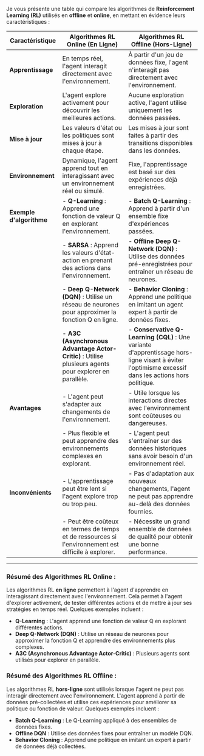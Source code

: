 Je vous présente une table qui compare les algorithmes de **Reinforcement Learning (RL)** utilisés en **offline** et **online**, en mettant en évidence leurs caractéristiques :

| **Caractéristique**             | **Algorithmes RL Online (En Ligne)**                       | **Algorithmes RL Offline (Hors-Ligne)**                       |
|---------------------------------|------------------------------------------------------------|---------------------------------------------------------------|
| **Apprentissage**               | En temps réel, l'agent interagit directement avec l'environnement. | À partir d'un jeu de données fixe, l'agent n'interagit pas directement avec l'environnement. |
| **Exploration**                 | L'agent explore activement pour découvrir les meilleures actions. | Aucune exploration active, l'agent utilise uniquement les données passées. |
| **Mise à jour**                 | Les valeurs d'état ou les politiques sont mises à jour à chaque étape. | Les mises à jour sont faites à partir des transitions disponibles dans les données. |
| **Environnement**               | Dynamique, l'agent apprend tout en interagissant avec un environnement réel ou simulé. | Fixe, l'apprentissage est basé sur des expériences déjà enregistrées. |
| **Exemple d'algorithme**        | - **Q-Learning** : Apprend une fonction de valeur Q en explorant l'environnement. | - **Batch Q-Learning** : Apprend à partir d'un ensemble fixe d'expériences passées. |
|                                 | - **SARSA** : Apprend les valeurs d'état-action en prenant des actions dans l'environnement. | - **Offline Deep Q-Network (DQN)** : Utilise des données pré-enregistrées pour entraîner un réseau de neurones. |
|                                 | - **Deep Q-Network (DQN)** : Utilise un réseau de neurones pour approximer la fonction Q en ligne. | - **Behavior Cloning** : Apprend une politique en imitant un agent expert à partir de données fixes. |
|                                 | - **A3C (Asynchronous Advantage Actor-Critic)** : Utilise plusieurs agents pour explorer en parallèle. | - **Conservative Q-Learning (CQL)** : Une variante d'apprentissage hors-ligne visant à éviter l'optimisme excessif dans les actions hors politique. |
| **Avantages**                   | - L'agent peut s'adapter aux changements de l'environnement. | - Utile lorsque les interactions directes avec l'environnement sont coûteuses ou dangereuses. |
|                                 | - Plus flexible et peut apprendre des environnements complexes en explorant. | - L'agent peut s'entraîner sur des données historiques sans avoir besoin d'un environnement réel. |
| **Inconvénients**               | - L'apprentissage peut être lent si l'agent explore trop ou trop peu. | - Pas d'adaptation aux nouveaux changements, l'agent ne peut pas apprendre au-delà des données fournies. |
|                                 | - Peut être coûteux en termes de temps et de ressources si l'environnement est difficile à explorer. | - Nécessite un grand ensemble de données de qualité pour obtenir une bonne performance. |

---

### **Résumé des Algorithmes RL Online** :
Les algorithmes RL **en ligne** permettent à l'agent d'apprendre en interagissant directement avec l'environnement. Cela permet à l'agent d'explorer activement, de tester différentes actions et de mettre à jour ses stratégies en temps réel. Quelques exemples incluent :
- **Q-Learning** : L'agent apprend une fonction de valeur Q en explorant différentes actions.
- **Deep Q-Network (DQN)** : Utilise un réseau de neurones pour approximer la fonction Q et apprendre des environnements plus complexes.
- **A3C (Asynchronous Advantage Actor-Critic)** : Plusieurs agents sont utilisés pour explorer en parallèle.

### **Résumé des Algorithmes RL Offline** :
Les algorithmes RL **hors-ligne** sont utilisés lorsque l'agent ne peut pas interagir directement avec l'environnement. L'agent apprend à partir de données pré-collectées et utilise ces expériences pour améliorer sa politique ou fonction de valeur. Quelques exemples incluent :
- **Batch Q-Learning** : Le Q-Learning appliqué à des ensembles de données fixes.
- **Offline DQN** : Utilise des données fixes pour entraîner un modèle DQN.
- **Behavior Cloning** : Apprend une politique en imitant un expert à partir de données déjà collectées.
